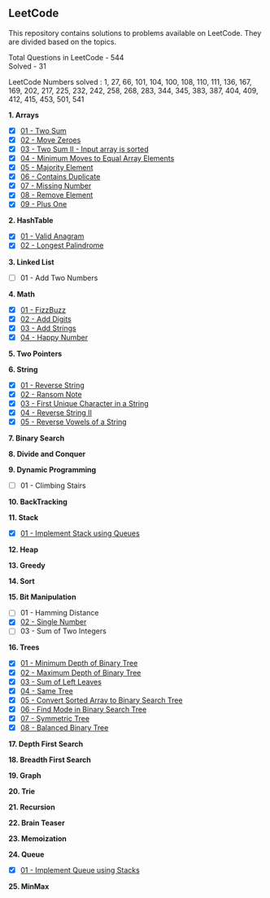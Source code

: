 ## LeetCode
This repository contains solutions to problems available on LeetCode. 
They are divided based on the topics.

Total Questions in LeetCode - 544  
Solved - 31

LeetCode Numbers solved : 1, 27, 66, 101, 104, 100, 108, 110, 111, 136, 167, 169, 202, 217, 225, 232, 242, 258, 268, 283, 
344, 345, 383, 387, 404, 409, 412, 415, 453, 501, 541

**1. Arrays**
- [X] [01 - Two Sum](../master/src/com/deepak/leetcode/Arrays/Problem_01.java)
- [X] [02 - Move Zeroes](../master/src/com/deepak/leetcode/Arrays/Problem_02.java)
- [X] [03 - Two Sum II - Input array is sorted](../master/src/com/deepak/leetcode/Arrays/Problem_03.java)
- [X] [04 - Minimum Moves to Equal Array Elements](../master/src/com/deepak/leetcode/Arrays/Problem_04.java)
- [X] [05 - Majority Element](../master/src/com/deepak/leetcode/Arrays/Problem_05.java)
- [X] [06 - Contains Duplicate](../master/src/com/deepak/leetcode/Arrays/Problem_06.java)
- [X] [07 - Missing Number](../master/src/com/deepak/leetcode/Arrays/Problem_07.java)
- [X] [08 - Remove Element](../master/src/com/deepak/leetcode/Arrays/Problem_08.java)
- [X] [09 - Plus One](../master/src/com/deepak/leetcode/Arrays/Problem_09.java)

**2. HashTable**
- [X] [01 - Valid Anagram](../master/src/com/deepak/leetcode/HashTable/Problem_01.java)
- [X] [02 - Longest Palindrome](../master/src/com/deepak/leetcode/HashTable/Problem_02.java)

**3. Linked List**
- [ ] 01 - Add Two Numbers

**4. Math**
- [X] [01 - FizzBuzz](../master/src/com/deepak/leetcode/Math/Problem_01.java)
- [X] [02 - Add Digits](../master/src/com/deepak/leetcode/Math/Problem_02.java)
- [X] [03 - Add Strings](../master/src/com/deepak/leetcode/Math/Problem_03.java)
- [X] [04 - Happy Number](../master/src/com/deepak/leetcode/Math/Problem_04.java)

**5. Two Pointers**

**6. String**
- [X] [01 - Reverse String](../master/src/com/deepak/leetcode/Strings/Problem_01.java)
- [X] [02 - Ransom Note](../master/src/com/deepak/leetcode/Strings/Problem_02.java)
- [X] [03 - First Unique Character in a String](../master/src/com/deepak/leetcode/Strings/Problem_03.java)
- [X] [04 - Reverse String II](../master/src/com/deepak/leetcode/Strings/Problem_04.java)
- [X] [05 - Reverse Vowels of a String](../master/src/com/deepak/leetcode/Strings/Problem_05.java)

**7. Binary Search**

**8. Divide and Conquer**

**9. Dynamic Programming**
- [ ] 01 - Climbing Stairs

**10. BackTracking**

**11. Stack**
- [X] [01 - Implement Stack using Queues](../master/src/com/deepak/leetcode/Stack/Problem_01.java)

**12. Heap**

**13. Greedy**

**14. Sort**

**15. Bit Manipulation**
- [ ] 01 - Hamming Distance
- [X] [02 - Single Number](../master/src/com/deepak/leetcode/BitManipulation/Problem_02.java)
- [ ] 03 - Sum of Two Integers

**16. Trees**
- [X] [01 - Minimum Depth of Binary Tree](../master/src/com/deepak/leetcode/Trees/Problem_01.java)
- [X] [02 - Maximum Depth of Binary Tree](../master/src/com/deepak/leetcode/Trees/Problem_02.java)
- [X] [03 - Sum of Left Leaves](../master/src/com/deepak/leetcode/Trees/Problem_03.java)
- [X] [04 - Same Tree](../master/src/com/deepak/leetcode/Trees/Problem_04.java)
- [X] [05 - Convert Sorted Array to Binary Search Tree](../master/src/com/deepak/leetcode/Trees/Problem_05.java)
- [X] [06 - Find Mode in Binary Search Tree](../master/src/com/deepak/leetcode/Trees/Problem_06.java)
- [X] [07 - Symmetric Tree](../master/src/com/deepak/leetcode/Trees/Problem_07.java)
- [X] [08 - Balanced Binary Tree](../master/src/com/deepak/leetcode/Trees/Problem_08.java)

**17. Depth First Search**

**18. Breadth First Search**

**19. Graph**

**20. Trie**

**21. Recursion**

**22. Brain Teaser**

**23. Memoization**

**24. Queue**
- [X] [01 - Implement Queue using Stacks](../master/src/com/deepak/leetcode/Queue/Problem_01.java)

**25. MinMax**
